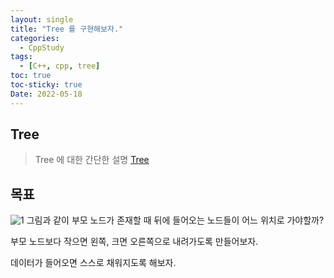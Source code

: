 ```yaml
---
layout: single
title: "Tree 를 구현해보자."
categories:
  - CppStudy
tags:
  - [C++, cpp, tree]
toc: true
toc-sticky: true
Date: 2022-05-18
---
```


## Tree
> Tree 에 대한 간단한 설명 [Tree](https://gonobae.github.io/algorithm/Tree/)

## 목표
![1](https://user-images.githubusercontent.com/87271529/168855116-1e5e4400-970f-47d3-91b8-1887398dced4.png)
그림과 같이 부모 노드가 존재할 때 뒤에 들어오는 노드들이 어느 위치로 가야할까?

부모 노드보다 작으면 왼쪽, 크면 오른쪽으로 내려가도록 만들어보자.

데이터가 들어오면 스스로 채워지도록 해보자.

